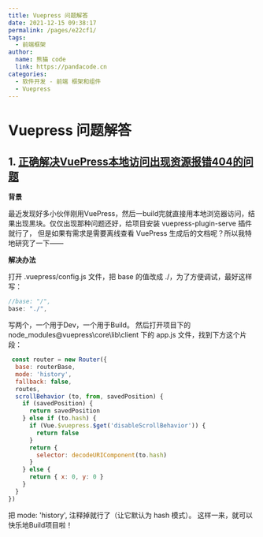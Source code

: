 ```yaml
---
title: Vuepress 问题解答
date: 2021-12-15 09:38:17
permalink: /pages/e22cf1/
tags: 
  - 前端框架
author: 
  name: 熊猫 code
  link: https://pandacode.cn
categories: 
  - 软件开发 - 前端 框架和组件
  - Vuepress
---
```


# Vuepress 问题解答

## 1. [正确解决VuePress本地访问出现资源报错404的问题](https://blog.csdn.net/zpfz756/article/details/110458257)

**背景**

最近发现好多小伙伴刚用VuePress，然后一build完就直接用本地浏览器访问，结果出现黑块。仅仅出现那种问题还好，给项目安装 vuepress-plugin-serve 插件就行了，
但是如果有需求是需要离线查看 VuePress 生成后的文档呢？所以我特地研究了一下——

**解决办法**

打开 .vuepress/config.js 文件，把 base 的值改成 ./，为了方便调试，最好这样写：

```js
//base: "/",
base: "./",
```

写两个，一个用于Dev，一个用于Build。
然后打开项目下的 node_modules\@vuepress\core\lib\client 下的 app.js 文件，找到下方这个片段：

```js
 const router = new Router({
  base: routerBase,
  mode: 'history',
  fallback: false,
  routes,
  scrollBehavior (to, from, savedPosition) {
    if (savedPosition) {
      return savedPosition
    } else if (to.hash) {
      if (Vue.$vuepress.$get('disableScrollBehavior')) {
        return false
      }
      return {
        selector: decodeURIComponent(to.hash)
      }
    } else {
      return { x: 0, y: 0 }
    }
  }
})
```

把 mode: 'history', 注释掉就行了（让它默认为 hash 模式）。
这样一来，就可以快乐地Build项目啦！
